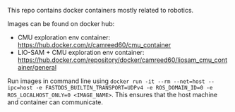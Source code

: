 This repo contains docker containers mostly related to robotics.


Images can be found on docker hub:

- CMU exploration env container: https://hub.docker.com/r/camreed60/cmu_container
- LIO-SAM + CMU exploration env container: https://hub.docker.com/repository/docker/camreed60/liosam_cmu_container/general


Run images in command line using ```docker run -it --rm --net=host --ipc=host -e FASTDDS_BUILTIN_TRANSPORT=UDPv4 -e ROS_DOMAIN_ID=0 -e ROS_LOCALHOST_ONLY=0 <IMAGE_NAME>```.
This ensures that the host machine and container can communicate. 
